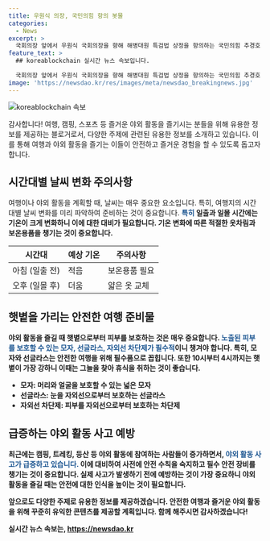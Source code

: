 ```yaml
---
title: 우원식 의장, 국민의힘 항의 봇물
categories:
  - News
excerpt: >
  국회의장 앞에서 우원식 국회의장을 향해 해병대원 특검법 상정을 항의하는 국민의힘 추경호 원내대표를 비롯한 의원들의 모습이 공개되었다. 이는 화려한 국회 행정의 한 장면으로, 그 열정과 결의가 눈에 띈다.
feature_text: >
  ## koreablockchain 실시간 뉴스 속보입니다.

  국회의장 앞에서 우원식 국회의장을 향해 해병대원 특검법 상정을 항의하는 국민의힘 추경호 원내대표를 비롯한 의원들의 모습이 공개되었다. 이는 화려한 국회 행정의 한 장면으로, 그 열정과 결의가 눈에 띈다.
image: 'https://newsdao.kr/res/images/meta/newsdao_breakingnews.jpg'
---
```


<p><img src="https://newsdao.kr/res/images/meta/newsdao_breakingnews.jpg" alt="koreablockchain 속보" /></p>

<p>감사합니다! 여행, 캠핑, 스포츠 등 즐거운 야외 활동을 즐기시는 분들을 위해 유용한 정보를 제공하는 블로거로서, 다양한 주제에 관련된 유용한 정보를 소개하고 있습니다. 이를 통해 여행과 야외 활동을 즐기는 이들이 안전하고 즐거운 경험을 할 수 있도록 돕고자 합니다.</p>

<h2 data-ke-size="size26">시간대별 날씨 변화 주의사항</h2>

<p data-ke-size="size16">여행이나 야외 활동을 계획할 때, 날씨는 매우 중요한 요소입니다. 특히, 여행지의 시간대별 날씨 변화를 미리 파악하여 준비하는 것이 중요합니다. <b><span style="color: #1a5490;">특히</span><b> 일출과 일몰 시간에는 기온이 크게 변화하니 이에 대한 대비가 필요합니다. 기온 변화에 따른 적절한 옷차림과 보온용품을 챙기는 것이 중요합니다.</p>

<table>
    <thead>
        <tr>
            <th>시간대</th>
            <th>예상 기온</th>
            <th>주의사항</th>
        </tr>
    </thead>
    <tbody>
        <tr>
            <td>아침 (일출 전)</td>
            <td>적음</td>
            <td>보온용품 필요</td>
        </tr>
        <tr>
            <td>오후 (일몰 후)</td>
            <td>더움</td>
            <td>얇은 옷 교체</td>
        </tr>
    </tbody>
</table>

<h2 data-ke-size="size26">햇볕을 가리는 안전한 여행 준비물</h2>

<p data-ke-size="size16">야외 활동을 즐길 때 햇볕으로부터 피부를 보호하는 것은 매우 중요합니다. <b><span style="color: #1a5490;">노출된 피부를 보호할 수 있는 모자, 선글라스, 자외선 차단제가 필수적</span><b>이니 챙겨야 합니다. 특히, 모자와 선글라스는 안전한 여행을 위해 필수품으로 꼽힙니다. 또한 10시부터 4시까지는 햇볕이 가장 강하니 이때는 그늘을 찾아 휴식을 취하는 것이 좋습니다.</p>

<ul>
    <li><b>모자:</b> 머리와 얼굴을 보호할 수 있는 넓은 모자</li>
    <li><b>선글라스:</b> 눈을 자외선으로부터 보호하는 선글라스</li>
    <li><b>자외선 차단제:</b> 피부를 자외선으로부터 보호하는 차단제</li>
</ul>

<h2 data-ke-size="size26">급증하는 야외 활동 사고 예방</h2>

<p data-ke-size="size16">최근에는 캠핑, 트레킹, 등산 등 야외 활동에 참여하는 사람들이 증가하면서, <b><span style="color: #1a5490;">야외 활동 사고가 급증하고 있습니다.</span><b> 이에 대비하여 사전에 안전 수칙을 숙지하고 필수 안전 장비를 챙기는 것이 중요합니다. 실제 사고가 발생하기 전에 예방하는 것이 가장 중요하니 야외 활동을 즐길 때는 안전에 대한 인식을 높이는 것이 필요합니다.</p>

<p data-ke-size="size16">앞으로도 다양한 주제로 유용한 정보를 제공하겠습니다. 안전한 여행과 즐거운 야외 활동을 위해 꾸준히 유익한 콘텐츠를 제공할 계획입니다. 함께 해주시면 감사하겠습니다!</p>
실시간 뉴스 속보는, <a href="https://newsdao.kr" rel="dofollow">https://newsdao.kr</a>


